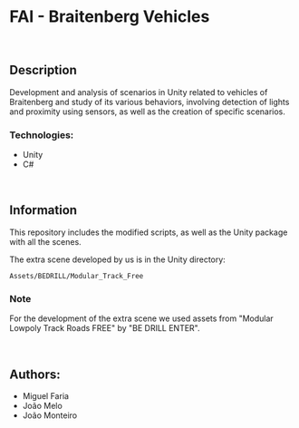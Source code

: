 # FAI - Braitenberg Vehicles

<br>

## Description
Development and analysis of scenarios in Unity related to vehicles of Braitenberg and study of its various behaviors, involving detection of lights and proximity using sensors, as well as the creation of specific scenarios.

### Technologies:
- Unity
- C#

<br>

## Information
This repository includes the modified scripts, as well as the Unity package with all the scenes.

The extra scene developed by us is in the Unity directory: 
	
	Assets/BEDRILL/Modular_Track_Free

### Note
For the development of the extra scene we used assets from "Modular Lowpoly Track Roads FREE" by "BE DRILL ENTER".

<br>

## Authors: 
- Miguel Faria
- João Melo
- João Monteiro
